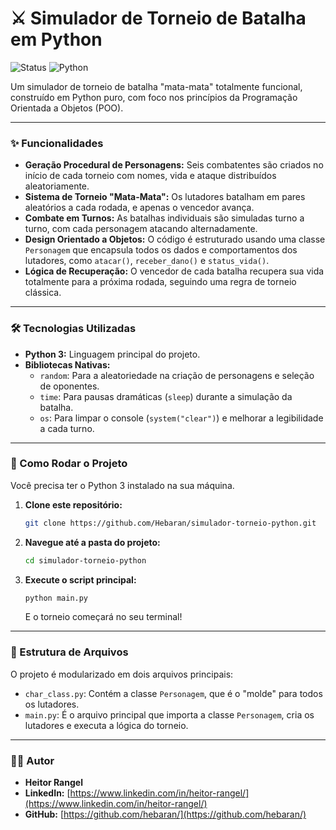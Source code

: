# ⚔️ Simulador de Torneio de Batalha em Python

![Status](https://img.shields.io/badge/status-conclu%C3%ADdo-brightgreen)
![Python](https://img.shields.io/badge/python-3.12%2B-blue)

Um simulador de torneio de batalha "mata-mata" totalmente funcional, construído em Python puro, com foco nos princípios da Programação Orientada a Objetos (POO).

---

### ✨ Funcionalidades

* **Geração Procedural de Personagens:** Seis combatentes são criados no início de cada torneio com nomes, vida e ataque distribuídos aleatoriamente.
* **Sistema de Torneio "Mata-Mata":** Os lutadores batalham em pares aleatórios a cada rodada, e apenas o vencedor avança.
* **Combate em Turnos:** As batalhas individuais são simuladas turno a turno, com cada personagem atacando alternadamente.
* **Design Orientado a Objetos:** O código é estruturado usando uma classe `Personagem` que encapsula todos os dados e comportamentos dos lutadores, como `atacar()`, `receber_dano()` e `status_vida()`.
* **Lógica de Recuperação:** O vencedor de cada batalha recupera sua vida totalmente para a próxima rodada, seguindo uma regra de torneio clássica.

---

### 🛠️ Tecnologias Utilizadas

* **Python 3:** Linguagem principal do projeto.
* **Bibliotecas Nativas:**
  * `random`: Para a aleatoriedade na criação de personagens e seleção de oponentes.
  * `time`: Para pausas dramáticas (`sleep`) durante a simulação da batalha.
  * `os`: Para limpar o console (`system("clear")`) e melhorar a legibilidade a cada turno.

---

### 🚀 Como Rodar o Projeto

Você precisa ter o Python 3 instalado na sua máquina.

1. **Clone este repositório:**

    ```bash
    git clone https://github.com/Hebaran/simulador-torneio-python.git
    ```

2. **Navegue até a pasta do projeto:**

    ```bash
    cd simulador-torneio-python
    ```

3. **Execute o script principal:**

    ```bash
    python main.py
    ```

    E o torneio começará no seu terminal!

---

### 📂 Estrutura de Arquivos

O projeto é modularizado em dois arquivos principais:

* `char_class.py`: Contém a classe `Personagem`, que é o "molde" para todos os lutadores.
* `main.py`: É o arquivo principal que importa a classe `Personagem`, cria os lutadores e executa a lógica do torneio.

---

### 👨‍💻 Autor

* **Heitor Rangel**
* **LinkedIn:** [https://www.linkedin.com/in/heitor-rangel/](https://www.linkedin.com/in/heitor-rangel/)
* **GitHub:** [https://github.com/hebaran/](https://github.com/hebaran/)
